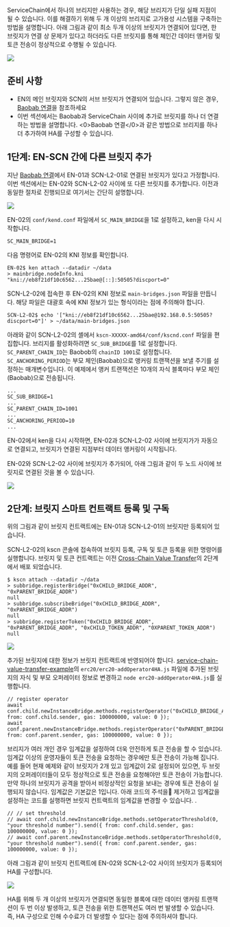 ServiceChain에서 하나의 브리지만 사용하는 경우, 해당 브리지가 단일 실패 지점이 될 수 있습니다. 이를 해결하기 위해 두 개 이상의 브리지로 고가용성 시스템을 구축하는 방법을 설명합니다.  아래 그림과 같이 최소 두개 이상의 브릿지가 연결되어 있다면, 한 브릿지가 연결 상 문제가 있다고 하더라도 다른 브릿지를 통해 체인간 데이터 앵커링 및 토큰 전송이 정상적으로 수행될 수 있습니다.

![](../images/sc-ha-arch.png)


## 준비 사항 <a id="prerequisites"></a>
 - EN의 메인 브릿지와 SCN의 서브 브릿지가 연결되어 있습니다.  그렇지 않은 경우, [Baobab 연결](./en-scn-connection.md)을 참조하세요
 - 이번 섹션에서는 Baobab과 ServiceChain 사이에 추가로 브릿지를 하나 더 연결하는 방법을 설명합니다. <0>Baobab 연결</0>과 같은 방법으로 브리지를 하나 더 추가하여 HA를 구성할 수 있습니다.

## 1단계: EN-SCN 간에 다른 브릿지 추가 <a id="step-1-adding-another-bridge-between-en-scn"></a>

지난 [Baobab 연결](./en-scn-connection.md)에서 EN-01과 SCN-L2-01로 연결된 브릿지가 있다고 가정합니다.  이번 섹션에서는 EN-02와 SCN-L2-02 사이에 또 다른 브릿지를 추가합니다. 이전과 동일한 절차로 진행되므로 여기서는 간단히 설명합니다.


![](../images/sc-ha-add-bridge.png)

EN-02의  `conf/kend.conf`  파일에서 `SC_MAIN_BRIDGE`을 1로 설정하고, ken을 다시 시작합니다.

```console
SC_MAIN_BRIDGE=1
```

다음 명령어로 EN-02의 KNI 정보를 확인합니다.


```console
EN-02$ ken attach --datadir ~/data
> mainbridge.nodeInfo.kni
"kni://eb8f21df10c6562...25bae@[::]:50505?discport=0"
```

SCN-L2-02에 접속한 후 EN-02의 KNI 정보로 `main-bridges.json` 파일을 만듭니다.  해당 파일은 대괄호 속에 KNI 정보가 있는 형식이라는 점에 주의해야 합니다.


```console
SCN-L2-02$ echo '["kni://eb8f21df10c6562...25bae@192.168.0.5:50505?discport=0"]' > ~/data/main-bridges.json
```

아래와 같이 SCN-L2-02의 셸에서 `kscn-XXXXX-amd64/conf/kscnd.conf` 파일을 편집합니다. 브리지를 활성화하려면 `SC_SUB_BRIDGE`를 1로 설정합니다. `SC_PARENT_CHAIN_ID`는 Baobob의 `chainID 1001`로 설정합니다. `SC_ANCHORING_PERIOD`는 부모 체인(Baobab)으로 앵커링 트랜잭션을 보낼 주기를 설정하는 매개변수입니다.  이 예제에서 앵커 트랜잭션은 10개의 자식 블록마다 부모 체인(Baobab)으로 전송됩니다.
```
...
SC_SUB_BRIDGE=1
...
SC_PARENT_CHAIN_ID=1001
...
SC_ANCHORING_PERIOD=10
...
```


EN-02에서 ken을 다시 시작하면, EN-02과 SCN-L2-02 사이에 브릿지가가 자동으로 연결되고, 브릿지가 연결된 지점부터 데이터 앵커링이 시작됩니다.

EN-02와 SCN-L2-02 사이에 브릿지가 추가되어, 아래 그림과 같이 두 노드 사이에 브릿지로 연결된 것을 볼 수 있습니다.

![](../images/sc-ha-before-register.png)

## 2단계: 브릿지 스마트 컨트랙트 등록 및 구독<a id="step-2-registering-and-subscribing-the-bridge-contract"></a>

위의 그림과 같이 브릿지 컨트랙트에는 EN-01과 SCN-L2-01의 브릿지만 등록되어 있습니다.

SCN-L2-02의 kscn 콘솔에 접속하여 브릿지 등록, 구독 및 토큰 등록을 위한 명령어를 실행합니다.  브릿지 및 토큰 컨트랙트는 이전 [Cross-Chain Value Transfer](./value-transfer.md)의 2단계에서 배포 되었습니다.

```
$ kscn attach --datadir ~/data
> subbridge.registerBridge("0xCHILD_BRIDGE_ADDR", "0xPARENT_BRIDGE_ADDR")
null
> subbridge.subscribeBridge("0xCHILD_BRIDGE_ADDR", "0xPARENT_BRIDGE_ADDR")
null
> subbridge.registerToken("0xCHILD_BRIDGE_ADDR", "0xPARENT_BRIDGE_ADDR", "0xCHILD_TOKEN_ADDR", "0XPARENT_TOKEN_ADDR")
null
```

![](../images/sc-ha-before-register2.png)

추가된 브릿지에 대한 정보가 브릿지 컨트랙트에 반영되어야 합니다.  [service-chain-value-transfer-example](https://github.com/klaytn/servicechain-value-transfer-examples)의 `erc20/erc20-addOperator4HA.js` 파일에 추가된  브릿지의 자식 및 부모 오퍼레이터 정보로 변경하고 `node erc20-addOperator4HA.js`를 실행합니다.

```
// register operator
await conf.child.newInstanceBridge.methods.registerOperator("0xCHILD_BRIDGE_ADDR").send({ from: conf.child.sender, gas: 100000000, value: 0 });
await conf.parent.newInstanceBridge.methods.registerOperator("0xPARENT_BRIDGE_ADDR").send({ from: conf.parent.sender, gas: 100000000, value: 0 });
```

브리지가 여러 개인 경우 임계값을 설정하여 더욱 안전하게 토큰 전송을 할 수 있습니다.  임계값 이상의 운영자들이 토큰 전송을 요청하는 경우에만 토큰 전송이 가능해 집니다.  예를 들어 현재 예제와 같이 브릿지가 2개 있고 임계값이 2로 설정되어 있으면, 두 브릿지의 오퍼레이터들이 모두 정상적으로 토큰 전송을 요청해야만 토큰 전송이 가능합니다.  만약 하나의 브릿지가 공격을 받아서 비정상적인 요청을 보내는 경우에 토큰 전송이 실행되지 않습니다.  임계값은 기본값은 1입니다.  아래 코드의 주석을 제거하고 임계값을 설정하는 코드를 실행하면 브릿지 컨트랙트의 임계값을 변경할 수 있습니다. .

```
// // set threshold
// await conf.child.newInstanceBridge.methods.setOperatorThreshold(0, "your threshold number").send({ from: conf.child.sender, gas: 100000000, value: 0 });
// await conf.parent.newInstanceBridge.methods.setOperatorThreshold(0, "your threshold number").send({ from: conf.parent.sender, gas: 100000000, value: 0 });
```


아래 그림과 같이 브릿지 컨트랙트에 EN-02와 SCN-L2-02 사이의 브릿지가 등록되어 HA를 구성합니다.

![](../images/sc-ha-after-register.png)


HA를 위해 두 개 이상의 브릿지가 연결되면 동일한 블록에 대한 데이터 앵커링 트랜잭션이 두 번 이상 발생하고, 토큰 전송을 위한 트랜잭션도 여러 번 발생할 수 있습니다.  즉, HA 구성으로 인해 수수료가 더 발생할 수 있다는 점에 주의하셔야 합니다.